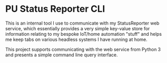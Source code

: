 # PU Status Reporter CLI

This is an internal tool I use to communicate with my StatusReporter web service, which essentially provides
a very simple key-value store for information relating to my bespoke IoT/home automation "stuff" and helps me
keep tabs on various headless systems I have running at home.

This project supports communicating with the web service from Python 3 and presents a simple command line query interface.
